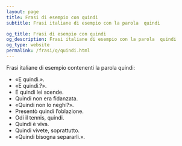 ```yaml
---
layout: page
title: Frasi di esempio con quindi 
subtitle: Frasi italiane di esempio con la parola  quindi

og_title: Frasi di esempio con quindi 
og_description: Frasi italiane di esempio con la parola  quindi
og_type: website
permalink: /frasi/q/quindi.html
---
```


Frasi italiane di esempio contenenti la parola quindi:


- «E quindi.».
- «E quindi.?».
- E quindi lei scende.
- Quindi non era fidanzata.
- «Quindi non lo neghi?».
- Presentò quindi l’oblazione.
- Odi il tennis, quindi.
- Quindi è viva.
- Quindi vivete, soprattutto.
- «Quindi bisogna separarli.».
